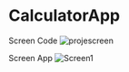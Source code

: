 # CalculatorApp
Screen Code
![projescreen](https://user-images.githubusercontent.com/107423523/193428595-ccfaf068-78f5-45f4-85bf-c791af0006f0.png)

Screen App
![Screen1](https://user-images.githubusercontent.com/107423523/193428623-b4f70107-41a7-4586-ae3b-06cd20ec0320.png)
